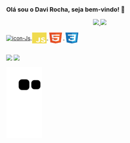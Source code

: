 ### Olá sou o Davi Rocha, seja bem-vindo! 👋

<div align="center">
  <a href="https://github.com/DaviRochaC">
  <img height="180em" src="https://github-readme-stats.vercel.app/api?username=DaviRochaC&show_icons=true&theme=github_dark&include_all_commits=true&count_private=true"/>
  <img height="180em" src="https://github-readme-stats.vercel.app/api/top-langs/?username=DaviRochaC&layout=compact&langs_count=7&theme=github_dark"/>
</div>
<div style="display: inline_block"><br>
<img  align="center" alt="icon-Js" height="70" width="60" src="https://cdn.jsdelivr.net/gh/devicons/devicon/icons/php/php-original.svg">
  <img align="center" alt="icon-Js" height="30" width="40" src="https://raw.githubusercontent.com/devicons/devicon/master/icons/javascript/javascript-plain.svg">
  <img align="center" alt="icon-HTML" height="30" width="40" src="https://raw.githubusercontent.com/devicons/devicon/master/icons/html5/html5-original.svg">
  <img align="center" alt="icon-CSS" height="30" width="40" src="https://raw.githubusercontent.com/devicons/devicon/master/icons/css3/css3-original.svg">

</div>
  
  ##
 
<div> 
  <a href="https://www.instagram.com/davirochr" target="_blank"><img src="https://img.shields.io/badge/-Instagram-%23E4405F?style=for-the-badge&logo=instagram&logoColor=white" target="_blank"></a>
  <a href="https://www.linkedin.com/in/davi-rocha-7402b3216" target="_blank"><img src="https://img.shields.io/badge/-LinkedIn-%230077B5?style=for-the-badge&logo=linkedin&logoColor=white" target="_blank"></a> 
  


 ![Snake animation](https://github.com/DaviRochaC/DaviRochaC/blob/output/github-contribution-grid-snake.svg)
</div>
